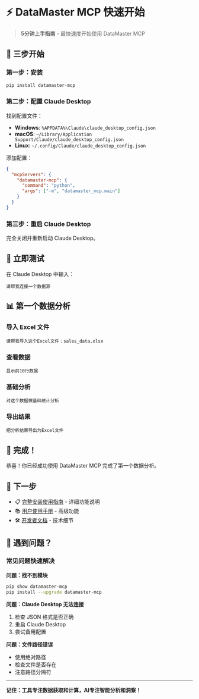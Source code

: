 # ⚡ DataMaster MCP 快速开始

> **5分钟上手指南** - 最快速度开始使用 DataMaster MCP

## 🎯 三步开始

### 第一步：安装
```bash
pip install datamaster-mcp
```

### 第二步：配置 Claude Desktop

找到配置文件：
- **Windows**: `%APPDATA%\Claude\claude_desktop_config.json`
- **macOS**: `~/Library/Application Support/Claude/claude_desktop_config.json`
- **Linux**: `~/.config/Claude/claude_desktop_config.json`

添加配置：
```json
{
  "mcpServers": {
    "datamaster-mcp": {
      "command": "python",
      "args": ["-m", "datamaster_mcp.main"]
    }
  }
}
```

### 第三步：重启 Claude Desktop

完全关闭并重新启动 Claude Desktop。

## 🚀 立即测试

在 Claude Desktop 中输入：
```
请帮我连接一个数据源
```

## 📊 第一个数据分析

### 导入 Excel 文件
```
请帮我导入这个Excel文件：sales_data.xlsx
```

### 查看数据
```
显示前10行数据
```

### 基础分析
```
对这个数据做基础统计分析
```

### 导出结果
```
把分析结果导出为Excel文件
```

## 🎉 完成！

恭喜！你已经成功使用 DataMaster MCP 完成了第一个数据分析。

## 📖 下一步

- 📋 [完整安装使用指南](INSTALLATION_AND_USAGE_GUIDE.md) - 详细功能说明
- 📚 [用户使用手册](用户使用手册.md) - 高级功能
- 🛠️ [开发者文档](开发者文档.md) - 技术细节

## 🚨 遇到问题？

### 常见问题快速解决

**问题：找不到模块**
```bash
pip show datamaster-mcp
pip install --upgrade datamaster-mcp
```

**问题：Claude Desktop 无法连接**
1. 检查 JSON 格式是否正确
2. 重启 Claude Desktop
3. 尝试备用配置

**问题：文件路径错误**
- 使用绝对路径
- 检查文件是否存在
- 注意路径分隔符

---

**记住：工具专注数据获取和计算，AI专注智能分析和洞察！**
